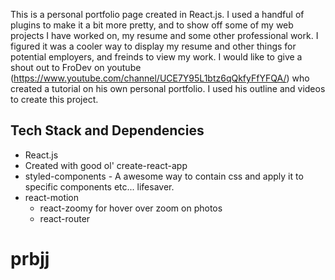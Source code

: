 This is a personal portfolio page created in React.js. I used a handful of plugins to make it a bit more pretty, and to show off some of my web projects I have worked on, my resume and some other professional work. I figured it was a cooler way to display my resume and other things for potential employers, and freinds to view my work. I would like to give a shout out to FroDev on youtube (https://www.youtube.com/channel/UCE7Y95L1btz6qQkfyFfYFQA/) who created a tutorial on his own personal portfolio. I used his outline and videos to create this project.

## Tech Stack and Dependencies

-  React.js
- Created with good ol' create-react-app
- styled-components - A awesome way to contain css and apply it to specific components etc... lifesaver.
- react-motion
  - react-zoomy for hover over zoom on photos
  - react-router



# prbjj
